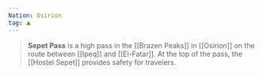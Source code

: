 ```yaml
---
Nation: Osirion
tag: ⛰️
---
```


> **Sepet Pass** is a high pass in the [[Brazen Peaks]] in [[Osirion]] on the route between [[Ipeq]] and [[El-Fatar]]. At the top of the pass, the [[Hostel Sepet]] provides safety for travelers.








